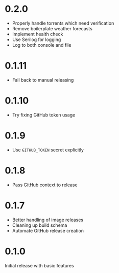 # 0.2.0

- Properly handle torrents which need verification
- Remove boilerplate weather forecasts
- Implement health check
- Use Serilog for logging
- Log to both console and file

# 0.1.11

- Fall back to manual releasing

# 0.1.10

- Try fixing GitHub token usage

# 0.1.9

- Use `GITHUB_TOKEN` secret explicitly

# 0.1.8

- Pass GitHub context to release

# 0.1.7

- Better handling of image releases
- Cleaning up build schema
- Automate GitHub release creation

# 0.1.0

Initial release with basic features
